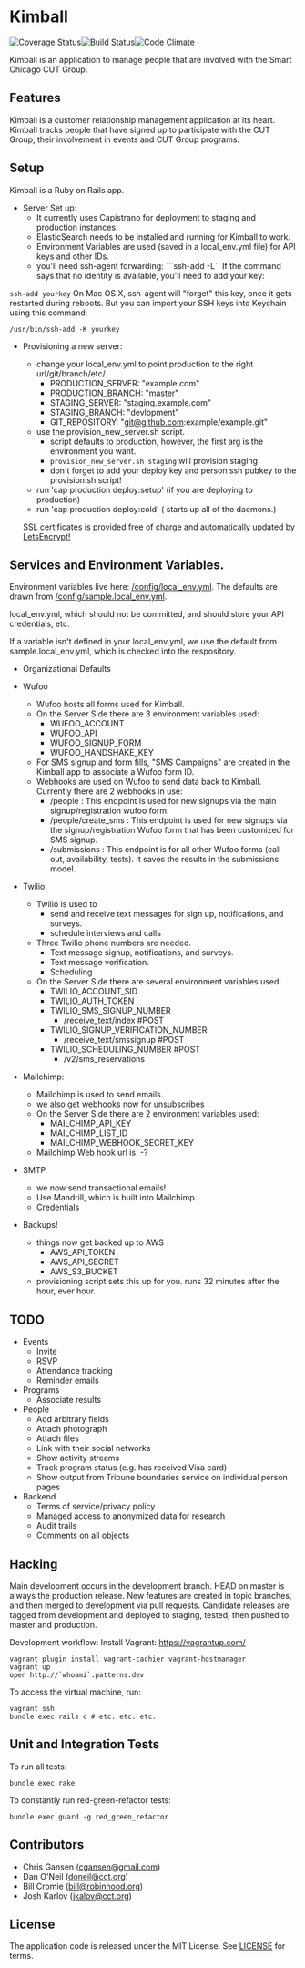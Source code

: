 Kimball
=====
[![Coverage Status](https://coveralls.io/repos/github/BlueRidgeLabs/kimball/badge.svg?branch=development)](https://coveralls.io/github/BlueRidgeLabs/kimball?branch=development)[![Build Status](https://travis-ci.org/BlueRidgeLabs/kimball.svg?branch=development)](https://travis-ci.org/BlueRidgeLabs/kimball)[![Code Climate](https://codeclimate.com/github/BlueRidgeLabs/kimball/badges/gpa.svg)](https://codeclimate.com/github/BlueRidgeLabs/kimball)

Kimball is an application to manage people that are involved with the Smart Chicago CUT Group.

Features
--------

Kimball is a customer relationship management application at its heart. Kimball tracks people that have signed up to participate with the CUT Group, their involvement in events and CUT Group programs.

Setup
-----
Kimball is a Ruby on Rails app.

* Server Set up:
  * It currently uses Capistrano for deployment to staging and production instances.
  * ElasticSearch needs to be installed and running for Kimball to work.
  * Environment Variables are used (saved in a local_env.yml file) for API keys and other IDs.
  * you'll need ssh-agent forwarding:
  ```ssh-add -L``
If the command says that no identity is available, you'll need to add your key:

```ssh-add yourkey```
On Mac OS X, ssh-agent will "forget" this key, once it gets restarted during reboots. But you can import your SSH keys into Keychain using this command:

```/usr/bin/ssh-add -K yourkey```

* Provisioning a new server:
  * change your local_env.yml to point production to the right url/git/branch/etc/
    * PRODUCTION_SERVER: "example.com"
    * PRODUCTION_BRANCH: "master"
    * STAGING_SERVER: "staging.example.com"
    * STAGING_BRANCH: "devlopment"
    * GIT_REPOSITORY: "git@github.com:example/example.git"
  * use the provision_new_server.sh script.
    * script defaults to production, however, the first arg is the environment you want.
    * `provision_new_server.sh staging` will provision staging
    * don't forget to add your deploy key and person ssh pubkey to the provision.sh script!
  * run 'cap production deploy:setup' (if you are deploying to production)
  * run 'cap production deploy:cold' ( starts up all of the daemons.)

  SSL certificates is provided free of charge and automatically updated by [LetsEncrypt!](https://letsencrypt.org)

Services and Environment Variables.
--------
Environment variables live here: [/config/local_env.yml](/config/local_env.yaml). The defaults are drawn from [/config/sample.local_env.yml](/config/sample.local_env.yaml).

local_env.yml, which should not be committed, and should store your API credentials, etc.

If a variable isn't defined in your local_env.yml,  we use the default from sample.local_env.yml, which is checked into the respository.

* Organizational Defaults

* Wufoo
  * Wufoo hosts all forms used for Kimball.
  * On the Server Side there are 3 environment variables used:
    * WUFOO_ACCOUNT
    * WUFOO_API
    * WUFOO_SIGNUP_FORM
    * WUFOO_HANDSHAKE_KEY
  * For SMS signup and form fills, "SMS Campaigns" are created in the Kimball app to associate a Wufoo form ID.
  * Webhooks are used on Wufoo to send data back to Kimball. Currently there are 2 webhooks in use:
    * /people : This endpoint is used for new signups via the main signup/registration wufoo form.
    * /people/create_sms : This endpoint is used for new signups via the signup/registration Wufoo form that has been customized for SMS signup.
    * /submissions : This endpoint is for all other Wufoo forms (call out, availability, tests). It saves the results in the submissions model.
* Twilio:
  * Twilio is used to
     - send and receive text messages for sign up, notifications, and surveys.
     - schedule interviews and calls
  * Three Twilio phone numbers are needed.
    - Text message signup, notifications, and surveys.
    - Text message verification.
    - Scheduling
  * On the Server Side there are several environment variables used:
    * TWILIO_ACCOUNT_SID
    * TWILIO_AUTH_TOKEN
    * TWILIO_SMS_SIGNUP_NUMBER
      - /receive_text/index #POST
    * TWILIO_SIGNUP_VERIFICATION_NUMBER
      - /receive_text/smssignup #POST
    * TWILIO_SCHEDULING_NUMBER #POST
      - /v2/sms_reservations

* Mailchimp:
  * Mailchimp is used to send emails.
  * we also get webhooks now for unsubscribes
  * On the Server Side there are 2 environment variables used:
    * MAILCHIMP_API_KEY
    * MAILCHIMP_LIST_ID
    * MAILCHIMP_WEBHOOK_SECRET_KEY
  * Mailchimp Web hook url is:
    -?

* SMTP
  * we now send transactional emails!
  * Use Mandrill, which is built into Mailchimp.
  * [Credentials](https://mandrill.zendesk.com/hc/en-us/articles/205582197-Where-do-I-find-my-SMTP-credentials-)

* Backups!
  * things now get backed up to AWS
    * AWS_API_TOKEN
    * AWS_API_SECRET
    * AWS_S3_BUCKET
  * provisioning script sets this up for you. runs 32 minutes after the hour, ever hour.

TODO
----
* Events
  * Invite
  * RSVP
  * Attendance tracking
  * Reminder emails
* Programs
  * Associate results
* People
  * Add arbitrary fields
  * Attach photograph
  * Attach files
  * Link with their social networks
  * Show activity streams
  * Track program status (e.g. has received Visa card)
  * Show output from Tribune boundaries service on individual person pages
* Backend
  * Terms of service/privacy policy
  * Managed access to anonymized data for research
  * Audit trails
  * Comments on all objects

Hacking
-------

Main development occurs in the development branch. HEAD on master is always the production release. New features are created in topic branches, and then merged to development via pull requests. Candidate releases are tagged from development and deployed to staging, tested, then pushed to master and production.

Development workflow:
Install Vagrant: https://vagrantup.com/
```
vagrant plugin install vagrant-cachier vagrant-hostmanager
vagrant up
open http://`whoami`.patterns.dev
```

To access the virtual machine, run:
```
vagrant ssh
bundle exec rails c # etc. etc. etc.
```

Unit and Integration Tests
---------------------------
To run all tests:
```
bundle exec rake

```

To constantly run red-green-refactor tests:
```
bundle exec guard -g red_green_refactor
```

Contributors
------------

* Chris Gansen (cgansen@gmail.com)
* Dan O'Neil (doneil@cct.org)
* Bill Cromie (bill@robinhood.org)
* Josh Karlov (jkalov@cct.org)

License
-------

The application code is released under the MIT License. See [LICENSE](LICENSE.md) for terms.
